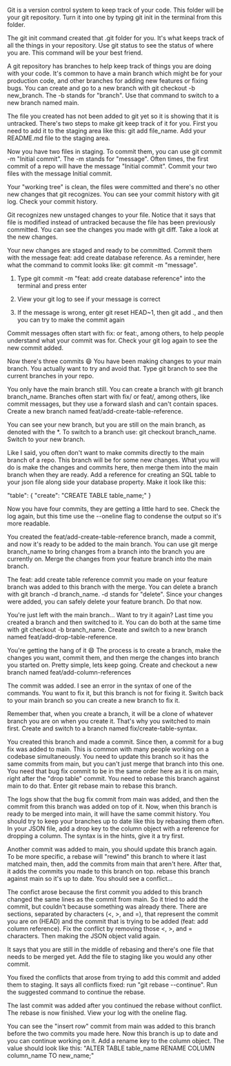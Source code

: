 Git is a version control system to keep track of your code. This folder will be your git repository. Turn it into one by typing git init in the terminal from this folder.


The git init command created that .git folder for you. It's what keeps track of all the things in your repository. Use git status to see the status of where you are. This command will be your best friend.


A git repository has branches to help keep track of things you are doing with your code. It's common to have a main branch which might be for your production code, and other branches for adding new features or fixing bugs. You can create and go to a new branch with git checkout -b new_branch. The -b stands for "branch". Use that command to switch to a new branch named main.


The file you created has not been added to git yet so it is showing that it is untracked. There's two steps to make git keep track of it for you. First you need to add it to the staging area like this: git add file_name. Add your README.md file to the staging area.


Now you have two files in staging. To commit them, you can use git commit -m "Initial commit". The -m stands for "message". Often times, the first commit of a repo will have the message "Initial commit". Commit your two files with the message Initial commit.


Your "working tree" is clean, the files were committed and there's no other new changes that git recognizes. You can see your commit history with git log. Check your commit history.



Git recognizes new unstaged changes to your file. Notice that it says that file is modified instead of untracked because the file has been previously committed. You can see the changes you made with git diff. Take a look at the new changes.




Your new changes are staged and ready to be committed. Commit them with the message feat: add create database reference. As a reminder, here what the command to commit looks like: git commit -m "message".

1. Type git commit -m "feat: add create database reference" into the terminal and press enter

2. View your git log to see if your message is correct

3. If the message is wrong, enter git reset HEAD~1, then git add ., and then you can try to make the commit again


Commit messages often start with fix: or feat:, among others, to help people understand what your commit was for. Check your git log again to see the new commit added.


Now there's three commits 😄 You have been making changes to your main branch. You actually want to try and avoid that. Type git branch to see the current branches in your repo.


You only have the main branch still. You can create a branch with git branch branch_name. Branches often start with fix/ or feat/, among others, like commit messages, but they use a forward slash and can't contain spaces. Create a new branch named feat/add-create-table-reference.


You can see your new branch, but you are still on the main branch, as denoted with the *. To switch to a branch use: git checkout branch_name. Switch to your new branch.


Like I said, you often don't want to make commits directly to the main branch of a repo. This branch will be for some new changes. What you will do is make the changes and commits here, then merge them into the main branch when they are ready. Add a reference for creating an SQL table to your json file along side your database property. Make it look like this:

"table": {
  "create": "CREATE TABLE table_name;"
}



Now you have four commits, they are getting a little hard to see. Check the log again, but this time use the --oneline flag to condense the output so it's more readable.


You created the feat/add-create-table-reference branch, made a commit, and now it's ready to be added to the main branch. You can use git merge branch_name to bring changes from a branch into the branch you are currently on. Merge the changes from your feature branch into the main branch.


The feat: add create table reference commit you made on your feature branch was added to this branch with the merge. You can delete a branch with git branch -d branch_name. -d stands for "delete". Since your changes were added, you can safely delete your feature branch. Do that now.


You're just left with the main branch... Want to try it again? Last time you created a branch and then switched to it. You can do both at the same time with git checkout -b branch_name. Create and switch to a new branch named feat/add-drop-table-reference.



You're getting the hang of it 😄 The process is to create a branch, make the changes you want, commit them, and then merge the changes into branch you started on. Pretty simple, lets keep going. Create and checkout a new branch named feat/add-column-references


The commit was added. I see an error in the syntax of one of the commands. You want to fix it, but this branch is not for fixing it. Switch back to your main branch so you can create a new branch to fix it.


Remember that, when you create a branch, it will be a clone of whatever branch you are on when you create it. That's why you switched to main first. Create and switch to a branch named fix/create-table-syntax.



You created this branch and made a commit. Since then, a commit for a bug fix was added to main. This is common with many people working on a codebase simultaneously. You need to update this branch so it has the same commits from main, but you can't just merge that branch into this one. You need that bug fix commit to be in the same order here as it is on main, right after the "drop table" commit. You need to rebase this branch against main to do that. Enter git rebase main to rebase this branch.

The logs show that the bug fix commit from main was added, and then the commit from this branch was added on top of it. Now, when this branch is ready to be merged into main, it will have the same commit history. You should try to keep your branches up to date like this by rebasing them often. In your JSON file, add a drop key to the column object with a reference for dropping a column. The syntax is in the hints, give it a try first.

Another commit was added to main, you should update this branch again. To be more specific, a rebase will "rewind" this branch to where it last matched main, then, add the commits from main that aren't here. After that, it adds the commits you made to this branch on top. rebase this branch against main so it's up to date. You should see a conflict...


The confict arose because the first commit you added to this branch changed the same lines as the commit from main. So it tried to add the commit, but couldn't because something was already there. There are sections, separated by characters (<, >, and =), that represent the commit you are on (HEAD) and the commit that is trying to be added (feat: add column reference). Fix the conflict by removing those <, >, and = characters. Then making the JSON object valid again.


It says that you are still in the middle of rebasing and there's one file that needs to be merged yet. Add the file to staging like you would any other commit.


You fixed the conflicts that arose from trying to add this commit and added them to staging. It says all conflicts fixed: run "git rebase --continue". Run the suggested command to continue the rebase.


The last commit was added after you continued the rebase without conflict. The rebase is now finished. View your log with the oneline flag.


You can see the "insert row" commit from main was added to this branch before the two commits you made here. Now this branch is up to date and you can continue working on it. Add a rename key to the column object. The value should look like this: "ALTER TABLE table_name RENAME COLUMN column_name TO new_name;"